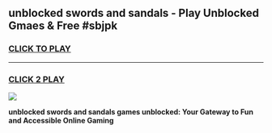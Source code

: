 
## unblocked swords and sandals - Play Unblocked Gmaes & Free #sbjpk
<h3>
<a href="https://news.freeplayer.one?title=unblocked_swords_and_sandals&ref=24F">CLICK TO PLAY</a></h3>
<hr>

<h3>
<a href="https://news.freeplayer.one?title=unblocked_swords_and_sandals&ref=24F">CLICK 2 PLAY</a>
  
</h3>

<a href="https://news.freeplayer.one?title=unblocked_swords_and_sandals&ref=24F/"><img src="https://clearcache.store/games.png"></a>


**unblocked swords and sandals games unblocked: Your Gateway to Fun and Accessible Online Gaming**
